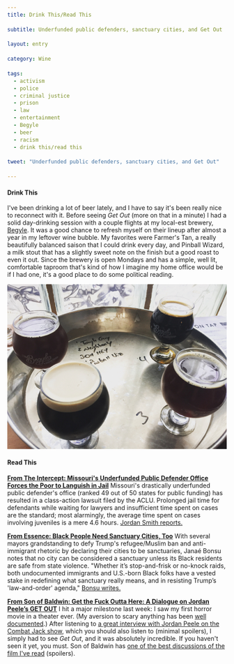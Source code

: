 ```yaml
---
title: Drink This/Read This

subtitle: Underfunded public defenders, sanctuary cities, and Get Out

layout: entry

category: Wine

tags:
  - activism
  - police
  - criminal justice
  - prison
  - law
  - entertainment
  - Begyle
  - beer
  - racism
  - drink this/read this

tweet: "Underfunded public defenders, sanctuary cities, and Get Out"

---
```

#### Drink This
I've been drinking a lot of beer lately, and I have to say it's been really nice to reconnect with it. Before seeing _Get Out_ (more on that in a minute) I had a solid day-drinking session with a couple flights at my local-est brewery, [Begyle](http://begylebrewing.com/Begyle/21.html). It was a good chance to refresh myself on their lineup after almost a year in my leftover wine bubble. My favorites were Farmer's Tan, a really beautifully balanced saison that I could drink every day, and Pinball Wizard, a milk stout that has a slightly sweet note on the finish but a good roast to even it out. Since the brewery is open Mondays and has a simple, well lit, comfortable taproom that's kind of how I imagine my home office would be if I had one, it's a good place to do some political reading.

![Begyle brewery](/photos/begyle.jpg "Begyle brewery flight")

#### Read This
[__From The Intercept: Missouri's Underfunded Public Defender Office Forces the Poor to Languish in Jail__](https://theintercept.com/2017/03/13/missouris-underfunded-public-defender-office-forces-the-poor-to-languish-in-jail/)
Missouri's drastically underfunded public defender's office (ranked 49 out of 50 states for public funding) has resulted in a class-action lawsuit filed by the ACLU. Prolonged jail time for defendants while waiting for lawyers and insufficient time spent on cases are the standard; most alarmingly, the average time spent on cases involving juveniles is a mere 4.6 hours. [Jordan Smith reports.](https://theintercept.com/2017/03/13/missouris-underfunded-public-defender-office-forces-the-poor-to-languish-in-jail/)

[__From Essence: Black People Need Sanctuary Cities, Too__](http://www.essence.com/news/politics/sanctuary-cities-black-families-immigrants)
With several mayors grandstanding to defy Trump's refugee/Muslim ban and anti-immigrant rhetoric by declaring their cities to be sanctuaries, Janaé Bonsu notes that no city can be considered a sanctuary unless its Black residents are safe from state violence. "Whether it’s stop-and-frisk or no-knock raids, both undocumented immigrants and U.S.-born Black folks have a vested stake in redefining what sanctuary really means, and in resisting Trump’s 'law-and-order' agenda," [Bonsu writes.](http://www.essence.com/news/politics/sanctuary-cities-black-families-immigrants)  

[__From Son of Baldwin: Get the Fuck Outta Here: A Dialogue on Jordan Peele’s GET OUT__](https://medium.com/@SonofBaldwin/get-the-fuck-outta-here-a-dialogue-on-jordan-peeles-get-out-831fef18b2b3#.5uerga7yb)
I hit a major milestone last week: I saw my first horror movie in a theater ever. (My aversion to scary anything has been [well documented](http://skepchick.org/2016/08/stranger-things-for-wimps/).) After listening to [a great interview with Jordan Peele on the Combat Jack show](https://soundcloud.com/thecombatjackshow/the-jordan-peele-episode), which you should also listen to (minimal spoilers), I simply had to see _Get Out_, and it was absolutely incredible. If you haven't seen it yet, you must. Son of Baldwin has [one of the best discussions of the film I've read](https://medium.com/@SonofBaldwin/get-the-fuck-outta-here-a-dialogue-on-jordan-peeles-get-out-831fef18b2b3#.5uerga7yb) (spoilers). 